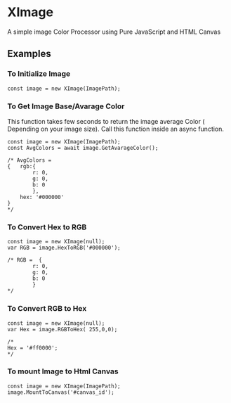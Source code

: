 # XImage
A simple image Color Processor using Pure JavaScript and HTML Canvas

## Examples 
### To Initialize Image

    const image = new XImage(ImagePath);
### To Get Image Base/Avarage Color
This function takes few seconds to return the image average Color ( Depending on your image size). Call this function inside an async function.

    const image = new XImage(ImagePath);
    const AvgColors = await image.GetAvarageColor();
    
    /* AvgColors =
    { 	rgb:{
		    r: 0,
		    g: 0,
		    b: 0
			},
		hex: '#000000'
	}
	*/
   ### To Convert Hex to RGB
   

    const image = new XImage(null);
    var RGB = image.HexToRGB('#000000');
    
    /* RGB =  {
		    r: 0,
		    g: 0,
		    b: 0
			}
	*/
    
  ### To Convert RGB to Hex
    const image = new XImage(null);
    var Hex = image.RGBToHex( 255,0,0);
    
    /* 
    Hex = '#ff0000';
	*/
### To mount Image to Html Canvas

    const image = new XImage(ImagePath);
    image.MountToCanvas('#canvas_id');
